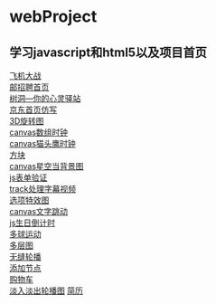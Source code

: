 # webProject
<!DOCTYPE html>
<html lang="en">
<head>
    <meta charset="UTF-8">
</head>
<body>
<h2>学习javascript和html5以及项目首页</h2>
<a href="https://htmlpreview.github.io/?https://github.com/Roommain/js-/blob/master/%E9%A3%9E%E6%9C%BA%E5%A4%A7%E6%88%98/%E9%A3%9E%E6%9C%BA%E5%A4%A7%E6%88%98.html">飞机大战</a><br>
<a href="https://htmlpreview.github.io/?https://github.com/Roommain/webProject/blob/master/%E9%82%AE%E6%8B%9B%E8%81%98%E4%BF%A1%E6%81%AF%E5%8F%91%E5%B8%83%E5%B9%B3%E5%8F%B0/index.html">邮招聘首页</a><br>
<a href="https://htmlpreview.github.io/?https://github.com/Roommain/webProject/blob/master/%E5%8D%9A%E5%AE%A2/index.html">树洞—你的心灵驿站</a><br>
<a href="https://htmlpreview.github.io/?https://github.com/Roommain/ltf-nmid-final/blob/master/%E7%94%B5%E5%95%86%E4%BB%BF%E5%86%99/index.html">京东首页仿写</a><br>
<a href="https://htmlpreview.github.io/?https://github.com/Roommain/webProject/blob/master/html5%20css3/3D%E6%97%8B%E8%BD%AC%E5%9B%BE.html">3D旋转图</a><br>
<a href="https://htmlpreview.github.io/?https://github.com/Roommain/webProject/blob/master/html5%20css3/3%E7%BB%B4%E6%95%B0%E7%BB%84%E6%97%B6%E9%92%9F.html">canvas数组时钟</a><br>
<a href="https://htmlpreview.github.io/?https://github.com/Roommain/webProject/blob/master/html5%20css3/canvas%20%E6%97%B6%E9%92%9F.html">canvas猫头鹰时钟</a><br>
<a href="https://htmlpreview.github.io/?https://github.com/Roommain/webProject/blob/master/html5%20css3/%E6%96%B9%E5%9D%97.html">方块</a><br>
<a href="https://htmlpreview.github.io/?https://github.com/Roommain/webProject/blob/master/html5%20css3/%E6%98%9F%E7%A9%BA.html">canvas星空当背景图</a><br>
<a href="https://htmlpreview.github.io/?https://github.com/Roommain/webProject/blob/master/html5%20css3/%E8%A1%A8%E5%8D%95%E9%AA%8C%E8%AF%81.html">js表单验证</a><br>
<a href="https://htmlpreview.github.io/?https://github.com/Roommain/webProject/blob/master/html5%20css3/%E8%A7%86%E9%A2%91.html">track处理字幕视频</a><br>
<a href="https://htmlpreview.github.io/?https://github.com/Roommain/webProject/blob/master/html5%20css3/scale.html">选项特效图</a><br>
<a href="https://htmlpreview.github.io/?https://github.com/Roommain/webProject/blob/master/html5%20css3/%E6%96%87%E5%AD%97%E8%B7%B3%E5%8A%A8.html">canvas文字跳动</a><br>
<a href="https://htmlpreview.github.io/?https://github.com/Roommain/webProject/blob/master/js%E5%AD%A6%E4%B9%A0/%E5%80%92%E8%AE%A1%E6%97%B6.html">js生日倒计时</a><br>
<a href="https://htmlpreview.github.io/?https://github.com/Roommain/webProject/blob/master/js%E5%AD%A6%E4%B9%A0/%E5%A4%9A%E5%B0%8F%E7%90%83%E8%BF%90%E5%8A%A8.html">多球运动</a><br>
<a href="https://htmlpreview.github.io/?https://github.com/Roommain/webProject/blob/master/js%E5%AD%A6%E4%B9%A0/%E5%A4%9A%E5%B1%82%E5%9B%BE.html">多层图</a><br>
<a href="https://htmlpreview.github.io/?https://github.com/Roommain/webProject/blob/master/js%E5%AD%A6%E4%B9%A0/%E6%97%A0%E7%BC%9D%E8%BD%AE%E6%92%AD.html">无缝轮播</a><br>
<a href="https://htmlpreview.github.io/?https://github.com/Roommain/webProject/blob/master/js%E5%AD%A6%E4%B9%A0/%E7%82%B9%E5%87%BB%E6%B7%BB%E5%8A%A0.html">添加节点</a><br>
<a href="https://htmlpreview.github.io/?https://github.com/Roommain/webProject/blob/master/js%E5%AD%A6%E4%B9%A0/%E8%B4%AD%E7%89%A9%E8%BD%A6.html">购物车</a><br>
<a href="https://htmlpreview.github.io/?https://github.com/Roommain/webProject/blob/master/js%E5%AD%A6%E4%B9%A0/%E8%BD%AE%E6%92%AD%E5%9B%BE.html">淡入淡出轮播图</a>
<a href="https://htmlpreview.github.io/?https://github.com/Roommain/resume/blob/master/build/index.html">简历</a>
</body>
</html>

